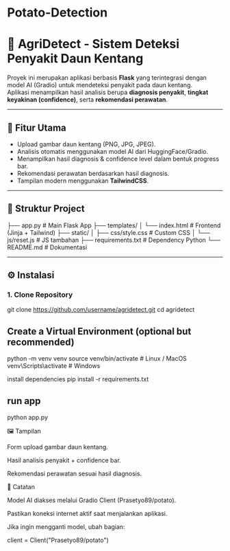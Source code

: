 # Potato-Detection
# 🥔 AgriDetect - Sistem Deteksi Penyakit Daun Kentang

Proyek ini merupakan aplikasi berbasis **Flask** yang terintegrasi dengan model AI (Gradio) untuk mendeteksi penyakit pada daun kentang.  
Aplikasi menampilkan hasil analisis berupa **diagnosis penyakit**, **tingkat keyakinan (confidence)**, serta **rekomendasi perawatan**.

---

## 🚀 Fitur Utama
- Upload gambar daun kentang (PNG, JPG, JPEG).
- Analisis otomatis menggunakan model AI dari HuggingFace/Gradio.
- Menampilkan hasil diagnosis & confidence level dalam bentuk progress bar.
- Rekomendasi perawatan berdasarkan hasil diagnosis.
- Tampilan modern menggunakan **TailwindCSS**.

---

## 📂 Struktur Project
├── app.py # Main Flask App
├── templates/
│ └── index.html # Frontend (Jinja + Tailwind)
├── static/
│ ├── css/style.css # Custom CSS
│ └── js/reset.js # JS tambahan
├── requirements.txt # Dependency Python
└── README.md # Dokumentasi


---

## ⚙️ Instalasi

### 1. Clone Repository
git clone https://github.com/username/agridetect.git
cd agridetect

## Create a Virtual Environment (optional but recommended)
python -m venv venv
source venv/bin/activate   # Linux / MacOS
venv\Scripts\activate      # Windows

install dependencies
pip install -r requirements.txt

## run app 
python app.py

🖼️ Tampilan

Form upload gambar daun kentang.

Hasil analisis penyakit + confidence bar.

Rekomendasi perawatan sesuai hasil diagnosis.

📌 Catatan

Model AI diakses melalui Gradio Client (Prasetyo89/potato).

Pastikan koneksi internet aktif saat menjalankan aplikasi.

Jika ingin mengganti model, ubah bagian:

client = Client("Prasetyo89/potato")

